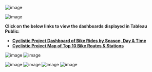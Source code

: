 ![image](https://user-images.githubusercontent.com/110440545/185351124-a89a0cde-1958-46dd-90aa-32007ee929a3.png)

![image](https://user-images.githubusercontent.com/110440545/185356441-18f039da-2874-44f1-bad0-8118ac3979e0.png)

 **Click on the below links to view the dashboards displayed in Tableau Public:**
* **[Cyclistic Project Dashboard of Bike Rides by Season, Day & Time](https://public.tableau.com/views/CyclisticProjectDashboardofBikeRidesbySeasonDayTime/DashboardRidesbyMonthDayTime?:language=en-US&:display_count=n&:origin=viz_share_link)**
* **[Cyclistic Project Map of Top 10 Bike Routes & Stations](https://public.tableau.com/views/CyclisticProjectMapofTop10BikeRoutesStations/DashboardMap?:language=en-US&:display_count=n&:origin=viz_share_link)**

![image](https://user-images.githubusercontent.com/110440545/185356618-d57229f0-fcee-457d-b945-2a287991cee8.png)
![image](https://user-images.githubusercontent.com/110440545/185358356-78b6942c-896a-4ab0-aa8e-593514573901.png)

![image](https://user-images.githubusercontent.com/110440545/185360529-2f8f2617-6664-4903-b96e-35dc27a6b621.png)
![image](https://user-images.githubusercontent.com/110440545/185361109-f8947819-2651-43bb-b9c7-b5f07922c5bd.png)
![image](https://user-images.githubusercontent.com/110440545/185361627-ffde2543-475e-4365-8003-5cfb8b30e962.png)
![image](https://user-images.githubusercontent.com/110440545/185362074-d77ceb86-00e0-4583-aaa0-216b97d5c6a8.png)
